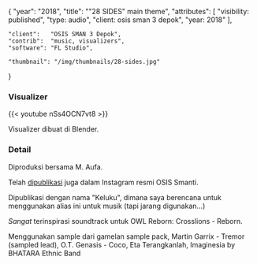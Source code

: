 {
	"year": "2018",
	"title": "\"28 SIDES\" main theme",
	"attributes": [
		"visibility: published",
		"type: audio",
		"client: osis sman 3 depok",
		"year: 2018"
	],
	
	"client":   "OSIS SMAN 3 Depok",
	"contrib":  "music, visualizers",
	"software": "FL Studio",
	
	"thumbnail": "/img/thumbnails/28-sides.jpg"
}

### Visualizer
{{< youtube nSs4OCN7vt8 >}}

Visualizer dibuat di Blender.

### Detail
Diproduksi bersama M. Aufa.

Telah [dipublikasi](https://www.instagram.com/p/BnypjopnISo/) juga dalam Instagram resmi OSIS Smanti.

Dipublikasi dengan nama "Keluku", dimana saya berencana untuk menggunakan alias ini untuk musik (tapi jarang digunakan...)

*Sangat* terinspirasi soundtrack untuk OWL Reborn: Crosslions - Reborn.

Menggunakan sample dari gamelan sample pack, Martin Garrix - Tremor (sampled lead), O.T. Genasis - Coco, Eta Terangkanlah, Imaginesia by BHATARA Ethnic Band
